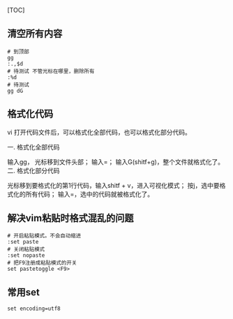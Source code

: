 [TOC]

## 清空所有内容

```shell
# 到顶部
gg
:.,$d
# 待测试 不管光标在哪里，删除所有
:%d
# 待测试
gg dG
```



## 格式化代码

vi 打开代码文件后，可以格式化全部代码，也可以格式化部分代码。

一. 格式化全部代码

输入gg， 光标移到文件头部；
输入=；
输入G(shitf+g)，整个文件就格式化了。
二. 格式化部分代码

光标移到要格式化的第1行代码，输入shitf + v，进入可视化模式；
按j，选中要格式化的所有代码；
输入=，选中的代码就被格式化了。



## 解决vim粘贴时格式混乱的问题

```
# 开启粘贴模式。不会自动缩进
:set paste 
# 关闭粘贴模式
:set nopaste
# 把F9注册成粘贴模式的开关
set pastetoggle <F9>
```

## 常用set

```
set encoding=utf8
```

